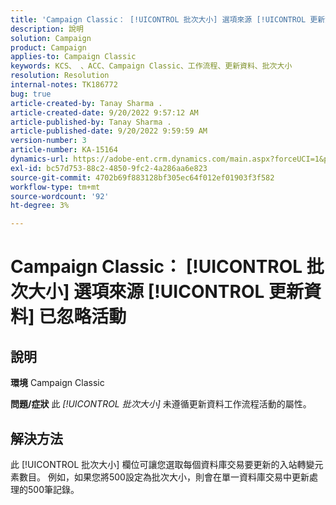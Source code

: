 ```yaml
---
title: 'Campaign Classic： [!UICONTROL 批次大小] 選項來源 [!UICONTROL 更新資料] 已忽略活動'
description: 說明
solution: Campaign
product: Campaign
applies-to: Campaign Classic
keywords: KCS、 、ACC、Campaign Classic、工作流程、更新資料、批次大小
resolution: Resolution
internal-notes: TK186772
bug: true
article-created-by: Tanay Sharma .
article-created-date: 9/20/2022 9:57:12 AM
article-published-by: Tanay Sharma .
article-published-date: 9/20/2022 9:59:59 AM
version-number: 3
article-number: KA-15164
dynamics-url: https://adobe-ent.crm.dynamics.com/main.aspx?forceUCI=1&pagetype=entityrecord&etn=knowledgearticle&id=e9123394-ca38-ed11-9db1-002248086735
exl-id: bc57d753-88c2-4850-9fc2-4a286aa6e823
source-git-commit: 4702b69f883128bf305ec64f012ef01903f3f582
workflow-type: tm+mt
source-wordcount: '92'
ht-degree: 3%

---
```


# Campaign Classic： [!UICONTROL 批次大小] 選項來源 [!UICONTROL 更新資料] 已忽略活動

## 說明

<b>環境</b>
Campaign Classic


<b>問題/症狀</b>
此 *[!UICONTROL 批次大小]* 未遵循更新資料工作流程活動的屬性。




## 解決方法


此 [!UICONTROL 批次大小] 欄位可讓您選取每個資料庫交易要更新的入站轉變元素數目。 例如，如果您將500設定為批次大小，則會在單一資料庫交易中更新處理的500筆記錄。
